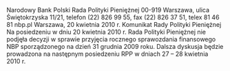 Narodowy Bank Polski
Rada Polityki Pieniężnej
00-919 Warszawa, ulica Świętokrzyska 11/21, telefon (22) 826 99 55, fax (22) 826 37 51,
telex 81 46 81 nbp.pl
Warszawa, 20 kwietnia 2010 r.
Komunikat Rady Polityki Pieniężnej
Na posiedzeniu w dniu 20 kwietnia 2010 r. Rada Polityki Pieniężnej nie podjęła decyzji w sprawie przyjęcia
rocznego sprawozdania finansowego NBP sporządzonego na dzień 31 grudnia 2009 roku. Dalsza dyskusja
będzie prowadzona na następnym posiedzeniu RPP w dniach 27 – 28 kwietnia 2010 r.
